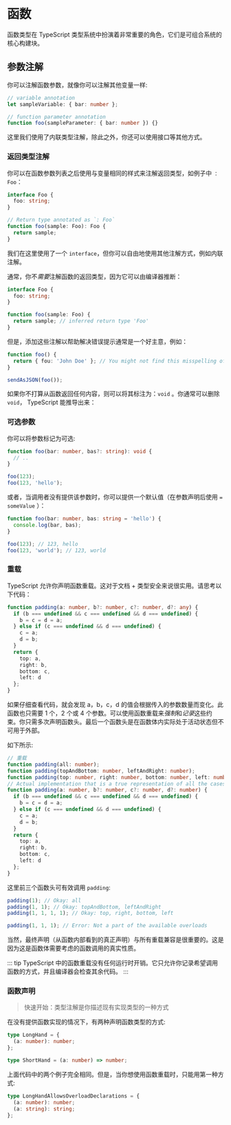 # 函数

函数类型在 TypeScript 类型系统中扮演着非常重要的角色，它们是可组合系统的核心构建块。

## 参数注解

你可以注解函数参数，就像你可以注解其他变量一样:

```ts
// variable annotation
let sampleVariable: { bar: number };

// function parameter annotation
function foo(sampleParameter: { bar: number }) {}
```

这里我们使用了内联类型注解，除此之外，你还可以使用接口等其他方式。

### 返回类型注解

你可以在函数参数列表之后使用与变量相同的样式来注解返回类型，如例子中 `：Foo`：

```ts
interface Foo {
  foo: string;
}

// Return type annotated as `: Foo`
function foo(sample: Foo): Foo {
  return sample;
}
```

我们在这里使用了一个 `interface`，但你可以自由地使用其他注解方式，例如内联注解。

通常，你不*需要*注解函数的返回类型，因为它可以由编译器推断：

```ts
interface Foo {
  foo: string;
}

function foo(sample: Foo) {
  return sample; // inferred return type 'Foo'
}
```

但是，添加这些注解以帮助解决错误提示通常是一个好主意，例如：

```ts
function foo() {
  return { fou: 'John Doe' }; // You might not find this misspelling of `foo` till it's too late
}

sendAsJSON(foo());
```

如果你不打算从函数返回任何内容，则可以将其标注为：`void` 。你通常可以删除 `void`， TypeScript 能推导出来：

### 可选参数

你可以将参数标记为可选:

```ts
function foo(bar: number, bas?: string): void {
  // ..
}

foo(123);
foo(123, 'hello');
```

或者，当调用者没有提供该参数时，你可以提供一个默认值（在参数声明后使用 `= someValue` ）：

```ts
function foo(bar: number, bas: string = 'hello') {
  console.log(bar, bas);
}

foo(123); // 123, hello
foo(123, 'world'); // 123, world
```

### 重载

TypeScript 允许你声明函数重载。这对于文档 + 类型安全来说很实用。请思考以下代码：

```ts
function padding(a: number, b?: number, c?: number, d?: any) {
  if (b === undefined && c === undefined && d === undefined) {
    b = c = d = a;
  } else if (c === undefined && d === undefined) {
    c = a;
    d = b;
  }
  return {
    top: a,
    right: b,
    bottom: c,
    left: d
  };
}
```

如果仔细查看代码，就会发现 a，b，c，d 的值会根据传入的参数数量而变化。此函数也只需要 1 个，2 个或 4 个参数。可以使用函数重载来*强制*和*记录*这些约束。你只需多次声明函数头。最后一个函数头是在函数体内实际处于活动状态但不可用于外部。

如下所示:

```ts
// 重载
function padding(all: number);
function padding(topAndBottom: number, leftAndRight: number);
function padding(top: number, right: number, bottom: number, left: number);
// Actual implementation that is a true representation of all the cases the function body needs to handle
function padding(a: number, b?: number, c?: number, d?: number) {
  if (b === undefined && c === undefined && d === undefined) {
    b = c = d = a;
  } else if (c === undefined && d === undefined) {
    c = a;
    d = b;
  }
  return {
    top: a,
    right: b,
    bottom: c,
    left: d
  };
}
```

这里前三个函数头可有效调用 `padding`:

```ts
padding(1); // Okay: all
padding(1, 1); // Okay: topAndBottom, leftAndRight
padding(1, 1, 1, 1); // Okay: top, right, bottom, left

padding(1, 1, 1); // Error: Not a part of the available overloads
```

当然，最终声明（从函数内部看到的真正声明）与所有重载兼容是很重要的。这是因为这是函数体需要考虑的函数调用的真实性质。

::: tip
TypeScript 中的函数重载没有任何运行时开销。它只允许你记录希望调用函数的方式，并且编译器会检查其余代码。
:::

### 函数声明

> 快速开始：类型注解是你描述现有实现类型的一种方式

在没有提供函数实现的情况下，有两种声明函数类型的方式:

```ts
type LongHand = {
  (a: number): number;
};

type ShortHand = (a: number) => number;
```

上面代码中的两个例子完全相同。但是，当你想使用函数重载时，只能用第一种方式:

```ts
type LongHandAllowsOverloadDeclarations = {
  (a: number): number;
  (a: string): string;
};
```
